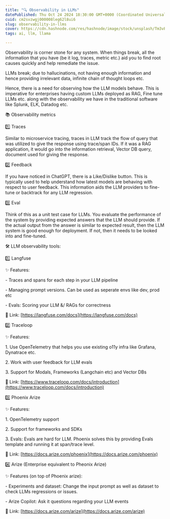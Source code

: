 ```yaml
---
title: "🔍 Observability in LLMs"
datePublished: Thu Oct 24 2024 18:30:00 GMT+0000 (Coordinated Universal Time)
cuid: cm2svzwgj000008leg62l8ui6
slug: observability-in-llms
cover: https://cdn.hashnode.com/res/hashnode/image/stock/unsplash/Tm3vPSFT3ZU/upload/fd39a90c6eb73c6db1de80bbdc1554b3.jpeg
tags: ai, llm, llama

---
```


Observability is corner stone for any system. When things break, all the information that you have (be it log, traces, metric etc.) aid you to find root causes quickly and help remediate the issue.

LLMs break; due to hallucinations, not having enough information and hence providing irrelevant data, infinite chain of thought loops etc.

Hence, there is a need for observing how the LLM models behave. This is imperative for enterprises having custom LLMs deployed as RAG, Fine tune LLMs etc. along with the observability we have in the traditional software like Splunk, ELK, Datadog etc.

📚 Observability metrics

1️⃣ Traces

Similar to microservice tracing, traces in LLM track the flow of query that was utilized to give the response using trace/span IDs. If it was a RAG application, it would go into the information retrieval, Vector DB query, document used for giving the response.

2️⃣ Feedback

If you have noticed in ChatGPT, there is a Like/Dislike button. This is typically used to help understand how latest models are behaving with respect to user feedback. This information aids the LLM providers to fine-tune or backtrack for any LLM regression.

3️⃣ Eval

Think of this as a unit test case for LLMs. You evaluate the performance of the system by providing expected answers that the LLM should provide. If the actual output from the answer is similar to expected result, then the LLM system is good enough for deployment. If not, then it needs to be looked into and fine-tuned.

🛠️ LLM observability tools:

1️⃣ Langfuse

✨ Features:

\- Traces and spans for each step in your LLM pipeline

\- Managing prompt versions. Can be used as seperate envs like dev, prod etc

\- Evals: Scoring your LLM &/ RAGs for correctness

🔗 Link: [https://langfuse.com/docs](https://langfuse.com/docs)

2️⃣ Traceloop

✨ Features:

1\. Use OpenTelemetry that helps you use existing o11y infra like Grafana, Dynatrace etc.

2\. Work with user feedback for LLM evals

3\. Support for Modals, Frameworks (Langchain etc) and Vector DBs

🔗 Link: [https://www.traceloop.com/docs/introduction](https://www.traceloop.com/docs/introduction)

3️⃣ Phoenix Arize

✨ Features:

1\. OpenTelemetry support

2\. Support for frameworks and SDKs

3\. Evals: Evals are hard for LLM. Phoenix solves this by providing Evals template and running it at span/trace level.

🔗 Link: [https://docs.arize.com/phoenix](https://docs.arize.com/phoenix)

4️⃣ Arize (Enterprise equivalent to Pheonix Arize)

✨ Features (on top of Phoenix arize):

\- Experiments and dataset: Change the input prompt as well as dataset to check LLMs regressions or issues.

\- Arize Copilot: Ask it questions regarding your LLM events

🔗 Link: [https://docs.arize.com/arize](https://docs.arize.com/arize)